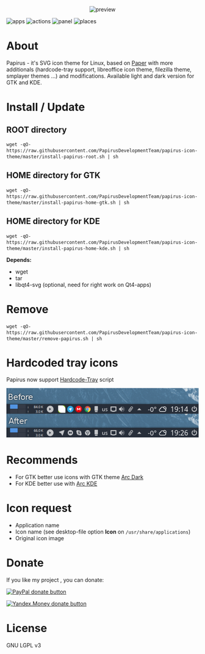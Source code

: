 <p align="center">
  <img src="https://raw.githubusercontent.com/PapirusDevelopmentTeam/papirus-icon-theme/master/preview.png" alt="preview"/>
</p>

![apps](https://img.shields.io/badge/icons%20for%20apps-2400%2B-5294e2.svg) ![actions](https://img.shields.io/badge/icons%20for%20actions-1700%2B-5294e2.svg) ![panel](https://img.shields.io/badge/icons%20for%20panel-1600%2B-5294e2.svg) ![places](https://img.shields.io/badge/icons%20for%20places-90%2B-5294e2.svg)

# About
Papirus - it's SVG icon theme for Linux, based on [Paper](https://github.com/snwh/paper-icon-theme) with more additionals (hardcode-tray support, libreoffice icon theme, filezilla theme, smplayer themes ...) and modifications. Available light and dark version for GTK and KDE.

# Install / Update
## ROOT directory
```
wget -qO- https://raw.githubusercontent.com/PapirusDevelopmentTeam/papirus-icon-theme/master/install-papirus-root.sh | sh
```
## HOME directory for GTK
```
wget -qO- https://raw.githubusercontent.com/PapirusDevelopmentTeam/papirus-icon-theme/master/install-papirus-home-gtk.sh | sh
```

## HOME directory for KDE
```
wget -qO- https://raw.githubusercontent.com/PapirusDevelopmentTeam/papirus-icon-theme/master/install-papirus-home-kde.sh | sh
```

**Depends:**
- wget
- tar
- libqt4-svg (optional, need for right work on Qt4-apps)

# Remove
```
wget -qO- https://raw.githubusercontent.com/PapirusDevelopmentTeam/papirus-icon-theme/master/remove-papirus.sh | sh
```

# Hardcoded tray icons

Papirus now support [Hardcode-Tray](https://github.com/bil-elmoussaoui/Hardcode-Tray) script

![hardcode-tray](hardcode-tray-preview.png)


# Recommends
- For GTK better use icons with GTK theme [Arc Dark](https://github.com/horst3180/arc-theme)
- For KDE better use with [Arc KDE](https://github.com/PapirusDevelopmentTeam/arc-kde)

# Icon request
- Application name
- Icon name (see desktop-file option **Icon** on `/usr/share/applications`)
- Original icon image

# Donate
If you like my project , you can donate:

<span class="paypal"><a href="https://www.paypal.me/varlesh" title="Donate to this project using Paypal"><img src="https://www.paypalobjects.com/webstatic/mktg/Logo/pp-logo-100px.png" alt="PayPal donate button" /></a></span>

<span class="Yandex.Money"><a href="http://yasobe.ru/na/varlesh#form_submit" title="Donate to this project using Yandex.Money"><img src="https://money.yandex.ru/img/ym_logo.gif" alt="Yandex.Money donate button" /></a></span>

# License
GNU LGPL v3
